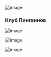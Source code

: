 ![image](https://github.com/jestxfot/nostalgia/assets/87380272/0d62f44b-4bd4-4cef-90f9-d1b3ddfec2e3)

### Клуб Пингвинов
![image](https://github.com/jestxfot/nostalgia/assets/87380272/7759fc85-02a7-46f8-91d2-6f92f22a3a8b)

![image](https://github.com/jestxfot/nostalgia/assets/87380272/269977de-bf83-4938-972c-1a0937418c9a)

![image](https://github.com/jestxfot/nostalgia/assets/87380272/10d30b4c-2695-4fcb-a763-97e62f755c4e)
